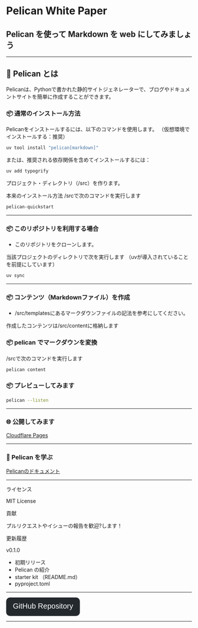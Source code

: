 # Pelican White Paper

## Pelican を使って Markdown を web にしてみましょう


---

## 🐍 Pelican とは

Pelicanは、Pythonで書かれた静的サイトジェネレーターで、ブログやドキュメントサイトを簡単に作成することができます。


### 📦 通常のインストール方法

Pelicanをインストールするには、以下のコマンドを使用します。
（仮想環境でインストールする：推奨）

```bash
uv tool install "pelican[markdown]"
```
または、推奨される依存関係を含めてインストールするには：
```bash
uv add typogrify
```

プロジェクト・ディレクトリ（/src）を作ります。

本来のインストール方法
/srcで次のコマンドを実行します
```bash
pelican-quickstart
```

---

### 📦 このリポジトリを利用する場合

- このリポジトリをクローンします。

当該プロジェクトのディレクトリで次を実行します
（uvが導入されていることを前提にしています）

```bash
uv sync
```

---

### 📦 コンテンツ（Markdownファイル）を作成

- /src/templatesにあるマークダウンファイルの記法を参考にしてください。
  
作成したコンテンツは/src/contentに格納します



### 📦 pelican でマークダウンを変換

/srcで次のコマンドを実行します
```bash
pelican content
```

### 📦 プレビューしてみます

```bash
pelican --listen
```

---

### 🌐 公開してみます

[Cloudflare Pages](https://pelican-white-paper.pages.dev)

---

### 📓 Pelican を学ぶ

[Pelicanのドキュメント](https://docs.getpelican.com/en/latest/)


---
ライセンス

MIT License

貢献

プルリクエストやイシューの報告を歓迎?します！

更新履歴

v0.1.0

- 初期リリース
- Pelican の紹介
- starter kit （README.md）
- pyproject.toml

---

<svg xmlns="http://www.w3.org/2000/svg" width="200" height="50" viewBox="0 0 200 50">
  <a href="https://github.com/watanabe3tipapa/pelican-white-paper" target="_blank">
    <rect width="200" height="50" rx="10" fill="#24292e"/>
    <text x="50%" y="50%" alignment-baseline="middle" text-anchor="middle" fill="#ffffff" font-size="20" font-family="Arial">GitHub Repository</text>
  </a>
</svg>


---
